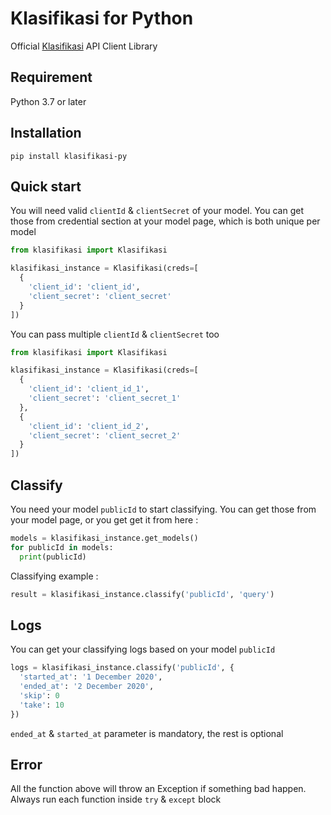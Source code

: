 # Klasifikasi for Python

Official [Klasifikasi](https://klasifikasi.com/) API Client Library

## Requirement

Python 3.7 or later

## Installation

`pip install klasifikasi-py`

## Quick start

You will need valid `clientId` & `clientSecret` of your model. You can get those
from credential section at your model page, which is both unique per model

```python
from klasifikasi import Klasifikasi

klasifikasi_instance = Klasifikasi(creds=[
  {
    'client_id': 'client_id',
    'client_secret': 'client_secret'
  }
])
```

You can pass multiple `clientId` & `clientSecret` too

```python
from klasifikasi import Klasifikasi

klasifikasi_instance = Klasifikasi(creds=[
  {
    'client_id': 'client_id_1',
    'client_secret': 'client_secret_1'
  },
  {
    'client_id': 'client_id_2',
    'client_secret': 'client_secret_2'
  }
])
```

## Classify

You need your model `publicId` to start classifying. You can get those from your
model page, or you get get it from here :

```python
models = klasifikasi_instance.get_models()
for publicId in models:
  print(publicId)
```

Classifying example :

```python
result = klasifikasi_instance.classify('publicId', 'query')
```

## Logs

You can get your classifying logs based on your model `publicId`

```python
logs = klasifikasi_instance.classify('publicId', {
  'started_at': '1 December 2020',
  'ended_at': '2 December 2020',
  'skip': 0
  'take': 10
})
```

`ended_at` & `started_at` parameter is mandatory, the rest is optional

## Error

All the function above will throw an Exception if something bad happen. Always
run each function inside `try` & `except` block
